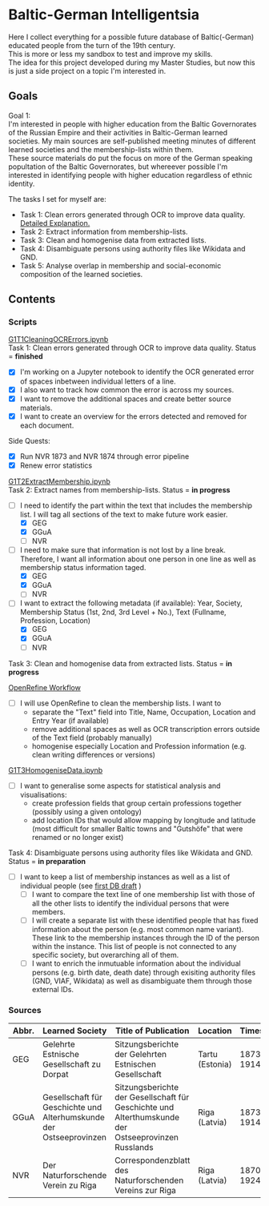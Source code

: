 # Baltic-German Intelligentsia

Here I collect everything for a possible future database of Baltic(-German) educated people from the turn of the 19th century.  
This is more or less my sandbox to test and improve my skills.  
The idea for this project developed during my Master Studies, but now this is just a side project on a topic I'm interested in. 

## Goals
Goal 1:   
I'm interested in people with higher education from the Baltic Governorates of the Russian Empire and their activities in Baltic-German learned societies. My main sources are self-published meeting minutes of different learned societies and the membership-lists within them.  
These source materials do put the focus on more of the German speaking popultation of the Baltic Governorates, but whereever possible I'm interested in identifying people with higher education regardless of ethnic identity.   

The tasks I set for myself are: 
- Task 1: Clean errors generated through OCR to improve data quality. [Detailed Explanation.](https://github.com/LeimLarissa/Baltic-German-Intelligentsia/blob/main/T1_detailled_explanation.md)
- Task 2: Extract information from membership-lists.
- Task 3: Clean and homogenise data from extracted lists. 
- Task 4: Disambiguate persons using authority files like Wikidata and GND.  
- Task 5: Analyse overlap in membership and social-economic composition of the learned societies. 

## Contents
### Scripts 
[G1T1CleaningOCRErrors.ipynb](https://github.com/LeimLarissa/Baltic-German-Intelligentsia/blob/main/G1T1CleaningOCRErrors.ipynb)  
Task 1: Clean errors generated through OCR to improve data quality.  Status = **finished** 
- [x] I'm working on a Jupyter notebook to identify the OCR generated error of spaces inbetween individual letters of a line.  
- [x] I also want to track how common the error is across my sources.   
- [x] I want to remove the additional spaces and create better source materials.   
- [x] I want to create an overview for the errors detected and removed for each document.  

Side Quests: 
- [x] Run NVR 1873 and NVR 1874 through error pipeline
- [x] Renew error statistics 

[G1T2ExtractMembership.ipynb](https://github.com/LeimLarissa/Baltic-German-Intelligentsia/blob/main/G1T2ExtractMembership.ipynb)  
Task 2: Extract names from membership-lists. Status = **in progress**  
- [ ] I need to identify the part within the text that includes the membership list. I will tag all sections of the text to make future work easier. 
  - [X] GEG
  - [x] GGuA
  - [ ] NVR
- [ ] I need to make sure that information is not lost by a line break. Therefore, I want all information about one person in one line as well as membership status information taged. 
  - [x] GEG
  - [x] GGuA
  - [ ] NVR
- [ ] I want to extract the following metadata (if available): Year, Society, Membership Status (1st, 2nd, 3rd Level + No.), Text (Fullname, Profession, Location)  
  - [x] GEG
  - [x] GGuA
  - [ ] NVR
   
 Task 3: Clean and homogenise data from extracted lists. Status = **in progress**  
 
 [OpenRefine Workflow](https://github.com/LeimLarissa/Baltic-German-Intelligentsia/blob/87334a1d44327e4667fddd2b0d8a384fb61b464e/OpenRefine/OpenRefine_Workflow.txt)
- [ ] I will use OpenRefine to clean the membership lists. I want to 
    - separate the "Text" field into Title, Name, Occupation, Location and Entry Year (if available) 
    - remove additional spaces as well as OCR transcription errors outside of the Text field (probably manually) 
    - homogenise especially Location and Profession information (e.g. clean writing differences or versions)   

[G1T3HomogeniseData.ipynb](https://github.com/LeimLarissa/Baltic-German-Intelligentsia/blob/main/G1T3HomogeniseData.ipynb)
- [ ] I want to generalise some aspects for statistical analysis and visualisations: 
    - create profession fields that group certain professions together (possibly using a given ontology)
    - add location IDs that would allow mapping by longitude and latitude (most difficult for smaller Baltic towns and "Gutshöfe" that were renamed or no longer exist) 

Task 4: Disambiguate persons using authority files like Wikidata and GND. Status = **in preparation**
- [ ] I want to keep a list of membership instances as well as a list of individual people (see [first DB draft](https://github.com/LeimLarissa/Baltic-German-Intelligentsia/blob/main/Balt_Ger_Intelligentsia-dbdesigner.pdf) ) 
    - [ ] I want to compare the text line of one membership list with those of all the other lists to identify the individual persons that were members.
    - [ ] I will create a separate list with these identified people that has fixed information about the person (e.g. most common name variant). These link to the membership instances through the ID of the person within the instance. This list of people is not connected to any specific society, but overarching all of them.
    - [ ] I want to enrich the inmutuable information about the individual persons (e.g. birth date, death date) through exisiting authority files (GND, VIAF, Wikidata) as well as disambiguate them through those external IDs. 

### Sources
Abbr.   | Learned Society   | Title of Publication | Location| Timespan     | Database | Rights 
--------|-------------------|----------------------|---------|--------------|----------|-------
GEG | Gelehrte Estnische Gesellschaft zu Dorpat | Sitzungsberichte der Gelehrten Estnischen Gesellschaft | Tartu (Estonia) | 1873-1914 | [University Tartu Dspace](http://dspace.ut.ee/handle/10062/20828) | free to use 
GGuA | Gesellschaft für Geschichte und Alterhumskunde der Ostseeprovinzen | Sitzungsberichte der Gesellschaft für Geschichte und Alterthumskunde der Ostseeprovinzen Russlands | Riga (Latvia) | 1873-1914 | [University Tartu Dspace](http://dspace.ut.ee/handle/10062/17734) | free to use 
NVR | Der Naturforschende Verein zu Riga | Correspondenzblatt des Naturforschenden Vereins zur Riga | Riga (Latvia) | 1870-1924 | [University Tartu Dspace](http://dspace.ut.ee/handle/10062/45701) | free to use 
